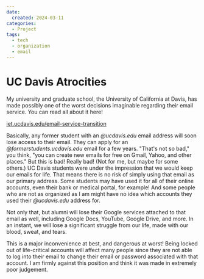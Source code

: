 ```yaml
---
date:
  created: 2024-03-11
categories:
  - Project
tags:
  - tech
  - organization
  - email
---
```

# UC Davis Atrocities

My university and graduate school, the University of California at Davis, has made possibly one of the worst decisions imaginable regarding their email service. You can read all about it here!

<!-- more -->

[iet.ucdavis.edu/email-service-transition](https://iet.ucdavis.edu/email-service-transition)

Basically, any former student with an *@ucdavis.edu* email address will soon lose access to their email. They can apply for an *@formerstudents.ucdavis.edu* email for a few years. "That's not so bad," you think, "you can create new emails for free on Gmail, Yahoo, and other places." But this is bad! Really bad! (Not for me, but maybe for some others.) UC Davis students were under the impression that we would keep our emails for life. That means there is no risk of simply using that email as our primary address. Some students may have used it for all of their online accounts, even their bank or medical portal, for example! And some people who are not as organized as I am might have no idea which accounts they used their *@ucdavis.edu* address for.

Not only that, but alumni will lose their Google services attached to that email as well, including Google Docs, YouTube, Google Drive, and more. In an instant, we will lose a significant struggle from our life, made with our blood, sweat, and tears.

This is a major inconvenience at best, and dangerous at worst! Being locked out of life-critical accounts will affect many people since they are not able to log into their email to change their email or password associated with that account. I am firmly against this position and think it was made in extremely poor judgement.